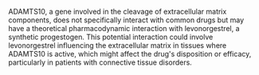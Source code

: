 ADAMTS10, a gene involved in the cleavage of extracellular matrix components, does not specifically interact with common drugs but may have a theoretical pharmacodynamic interaction with levonorgestrel, a synthetic progestogen. This potential interaction could involve levonorgestrel influencing the extracellular matrix in tissues where ADAMTS10 is active, which might affect the drug's disposition or efficacy, particularly in patients with connective tissue disorders.